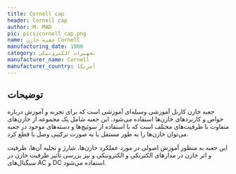 ```yaml
---
title: Cornell cap
header: Cornell cap
author: M. MAD
pic: pics/cornell_cap.png
name: جعبه خازن Cornell
manufacturing_date: 1980
category: تجهیزات الکترونیکی
manufacturer_name: Cornell
manufacturer_country: آمریکا
---
```


<h2 class="fa-IR-explanation-header">توضیحات</h2>
<p>
جعبه خازن کارنل آموزشی وسیله‌ای آموزشی است که برای تجربه و آموزش درباره خواص و
کاربردهای خازن‌ها استفاده می‌شود. این جعبه شامل یک مجموعه از خازن‌های متفاوت
با ظرفیت‌های مختلف است که با استفاده از سوئیچ‌ها و دسته‌های موجود در جعبه
می‌توان خازن‌ها را به طور مستقل یا به صورت ترکیبی وصل یا قطع کرد.
</p>
<p>
این جعبه به منظور آموزش اصولی در مورد عملکرد خازن‌ها، شارژ و تخلیه آن‌ها،
ظرفیت و اثر خازن در مدارهای الکتریکی و الکترونیکی و نیز بررسی تأثیر ظرفیت خازن
در سیگنال‌های
<span class="english-text">AC</span>
و
<span class="english-text">DC</span>
استفاده می‌شود.
</p>
